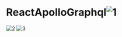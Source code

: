 # ReactApolloGraphql![1](https://user-images.githubusercontent.com/64644865/134474995-9e092105-b763-47d3-9c18-cf9f69c5dce5.png)
![2](https://user-images.githubusercontent.com/64644865/134475003-7be46297-394b-4fe7-a2ff-f9c858b660bf.png)
![3](https://user-images.githubusercontent.com/64644865/134475008-b1ba2b4f-7ede-4c30-a545-95e552e59d2c.png)
